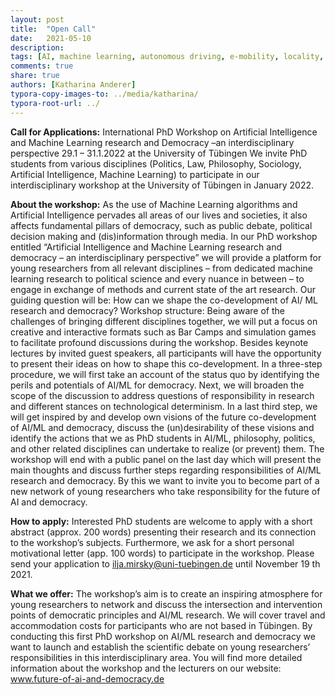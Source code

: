 ```yaml
---
layout: post
title:  "Open Call"
date:   2021-05-10
description: 
tags: [AI, machine learning, autonomous driving, e-mobility, locality, mobility]
comments: true
share: true
authors: [Katharina Anderer]
typora-copy-images-to: ../media/katharina/
typora-root-url: ../
---
```




**Call for Applications:**
International PhD Workshop on Artificial Intelligence and Machine Learning research and
Democracy –an interdisciplinary perspective
29.1 – 31.1.2022 at the University of Tübingen
We invite PhD students from various disciplines (Politics, Law, Philosophy, Sociology, Artificial
Intelligence, Machine Learning) to participate in our interdisciplinary workshop at the University of
Tübingen in January 2022.



**About the workshop:**
As the use of Machine Learning algorithms and Artificial Intelligence pervades all areas of
our lives and societies, it also affects fundamental pillars of democracy, such as public
debate, political decision making and (dis)information through media.
In our PhD workshop entitled “Artificial Intelligence and Machine Learning research and democracy –
an interdisciplinary perspective” we will provide a platform for young researchers from all relevant
disciplines – from dedicated machine learning research to political science and every nuance in
between – to engage in exchange of methods and current state of the art research. Our guiding
question will be:
How can we shape the co-development of AI/ ML research and democracy?
Workshop structure:
Being aware of the challenges of bringing different disciplines together, we will put a focus on creative
and interactive formats such as Bar Camps and simulation games to facilitate profound discussions
during the workshop. Besides keynote lectures by invited guest speakers, all participants will have
the opportunity to present their ideas on how to shape this co-development.
In a three-step procedure, we will first take an account of the status quo by identifying the perils and
potentials of AI/ML for democracy. Next, we will broaden the scope of the discussion to address
questions of responsibility in research and different stances on technological determinism. In a last
third step, we will get inspired by and develop own visions of the future co-development of AI/ML and
democracy, discuss the (un)desirability of these visions and identify the actions that we as PhD
students in AI/ML, philosophy, politics, and other related disciplines can undertake to realize (or
prevent) them.
The workshop will end with a public panel on the last day which will present the main thoughts and
discuss further steps regarding responsibilities of AI/ML research and democracy. By this we want to
invite you to become part of a new network of young researchers who take responsibility for the future
of AI and democracy.



**How to apply:**
Interested PhD students are welcome to apply with a short abstract (approx. 200 words) presenting
their research and its connection to the workshop’s subjects. Furthermore, we ask for a short personal
motivational letter (app. 100 words) to participate in the workshop.
Please send your application to ilja.mirsky@uni-tuebingen.de until November 19 th 2021.





**What we offer:**
The workshop’s aim is to create an inspiring atmosphere for young researchers to network and
discuss the intersection and intervention points of democratic principles and AI/ML research.
We will cover travel and accommodation costs for participants who are not based in Tübingen.
By conducting this first PhD workshop on AI/ML research and democracy we want to launch and
establish the scientific debate on young researchers’ responsibilities in this interdisciplinary area.
You will find more detailed information about the workshop and the lecturers on our website:
www.future-of-ai-and-democracy.de